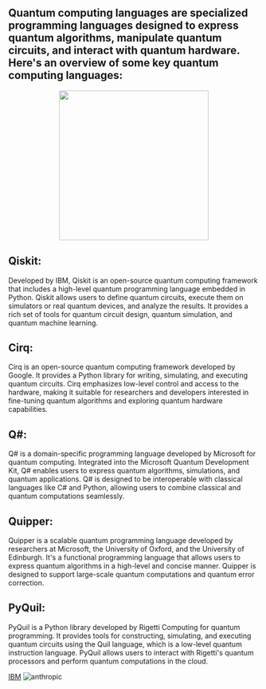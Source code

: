 ## Quantum computing languages are specialized programming languages designed to express quantum algorithms, manipulate quantum circuits, and interact with quantum hardware. Here's an overview of some key quantum computing languages:

<div id="header" align="center">
  <img src="https://media.giphy.com/media/v1.Y2lkPTc5MGI3NjExc29sbXhzejJrMWlibDJta284dTloaHUwZnZrNmVkcXg0amJ1MXIzZiZlcD12MV9pbnRlcm5hbF9naWZfYnlfaWQmY3Q9Zw/YiXlMXwRY7brPzk1gU/giphy.gif" width = "300"/>
</div>

## Qiskit:
Developed by IBM, Qiskit is an open-source quantum computing framework that includes a high-level quantum programming language embedded in Python.
Qiskit allows users to define quantum circuits, execute them on simulators or real quantum devices, and analyze the results.
It provides a rich set of tools for quantum circuit design, quantum simulation, and quantum machine learning.

## Cirq:
Cirq is an open-source quantum computing framework developed by Google.
It provides a Python library for writing, simulating, and executing quantum circuits.
Cirq emphasizes low-level control and access to the hardware, making it suitable for researchers and developers interested in fine-tuning quantum algorithms and exploring quantum hardware capabilities.

## Q#:
Q# is a domain-specific programming language developed by Microsoft for quantum computing.
Integrated into the Microsoft Quantum Development Kit, Q# enables users to express quantum algorithms, simulations, and quantum applications.
Q# is designed to be interoperable with classical languages like C# and Python, allowing users to combine classical and quantum computations seamlessly.

## Quipper:
Quipper is a scalable quantum programming language developed by researchers at Microsoft, the University of Oxford, and the University of Edinburgh.
It's a functional programming language that allows users to express quantum algorithms in a high-level and concise manner.
Quipper is designed to support large-scale quantum computations and quantum error correction.

## PyQuil:
PyQuil is a Python library developed by Rigetti Computing for quantum programming.
It provides tools for constructing, simulating, and executing quantum circuits using the Quil language, which is a low-level quantum instruction language.
PyQuil allows users to interact with Rigetti's quantum processors and perform quantum computations in the cloud.


<a href="https://www.ibm.com/quantum/qiskit" target="_blank">IBM</a>
![anthropic](https://cdn.svgporn.com/logos/ibm.svg)

